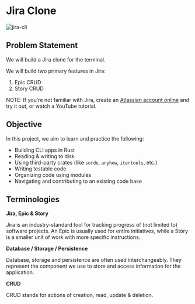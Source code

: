 # Jira Clone

![jira-cli](https://github.com/bijaySussol/jira_cli_clone/assets/13144882/16bb1ed2-4d56-4013-81b4-5dfc9ada209a)

## Problem Statement
We will build a Jira clone for the terminal.

We will build two primary features in Jira:
1. Epic CRUD
2. Story CRUD

NOTE: If you're not familiar with Jira, create an [Atlassian account online](https://www.atlassian.com/software/jira) and try it out, or watch a YouTube tutorial.

## Objective
In this project, we aim to learn and practice the following:
* Building CLI apps in Rust
* Reading & writing to disk
* Using third-party crates (like `serde`, `anyhow`, `itertools`, etc.)
* Writing testable code
* Organizing code using modules
* Navigating and contributing to an existing code base

## Terminologies

__Jira, Epic & Story__

Jira is an industry-standard tool for tracking progress of (not limited to) software projects. An Epic is usually used for entire initiatives, while a Story is a smaller unit of work with more specific instructions.

__Database / Storage / Persistence__

Database, storage and persistence are often used interchangeably. They represent the component we use to store and access information for the application.

__CRUD__

CRUD stands for actions of creation, read, update & deletion.